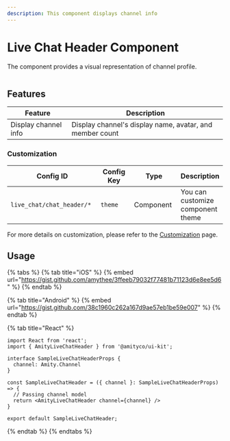 ```yaml
---
description: This component displays channel info
---
```


# Live Chat Header Component

The component provides a visual representation of channel profile.

<figure><img src="../../../../../.gitbook/assets/Screenshot 2567-04-10 at 23.00.49.png" alt=""><figcaption></figcaption></figure>

## Features

| Feature              | Description                                              |
| -------------------- | -------------------------------------------------------- |
| Display channel info | Display channel's display name, avatar, and member count |

### Customization

<table><thead><tr><th width="233">Config ID</th><th width="120">Config Key</th><th width="123">Type</th><th>Description</th></tr></thead><tbody><tr><td><code>live_chat/chat_header/*</code></td><td><code>theme</code></td><td>Component</td><td>You can customize component theme </td></tr></tbody></table>

For more details on customization, please refer to the [Customization](../../../customization/) page.

## Usage

{% tabs %}
{% tab title="iOS" %}
{% embed url="https://gist.github.com/amythee/3ffeeb79032f77481b71123d6e8ee5d6" %}
{% endtab %}

{% tab title="Android" %}
{% embed url="https://gist.github.com/38c1960c262a167d9ae57eb1be59e007" %}
{% endtab %}

{% tab title="React" %}
```tsx
import React from 'react';
import { AmityLiveChatHeader } from '@amityco/ui-kit';

interface SampleLiveChatHeaderProps {
  channel: Amity.Channel
}

const SampleLiveChatHeader = ({ channel }: SampleLiveChatHeaderProps) => {
  // Passing channel model
  return <AmityLiveChatHeader channel={channel} />
}

export default SampleLiveChatHeader;

```
{% endtab %}
{% endtabs %}
